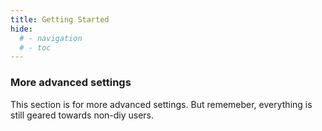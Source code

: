 ```yaml
---
title: Getting Started
hide:
  # - navigation
  # - toc
---
```


### More advanced settings

This section is for more advanced settings. But rememeber, everything is still geared towards non-diy users.
